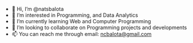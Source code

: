 - 👋 Hi, I’m @natsbalota
- 👀 I’m interested in Programming, and Data Analytics
- 🌱 I’m currently learning Web and Computer Programming
- 💞️ I’m looking to collaborate on Programming projects and developments
- 📫 You can reach me through email: ncbalota@gmail.com

<!---
natsbalota/natsbalota is a ✨ special ✨ repository because its `README.md` (this file) appears on your GitHub profile.
You can click the Preview link to take a look at your changes.
--->
